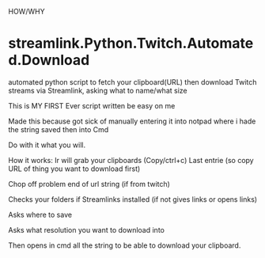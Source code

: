 HOW/WHY

# streamlink.Python.Twitch.Automated.Download
automated python script to fetch your clipboard(URL) then download Twitch streams via Streamlink, asking what to name/what size

This is MY FIRST Ever script written be easy on me

Made this because got sick of manually entering it into notpad where i hade the string saved then into Cmd

Do with it what you will.

How it works:
Ir will grab your clipboards (Copy/ctrl+c) Last entrie (so copy URL of thing you want to download first)

Chop off problem end of url string (if from twitch)

Checks your folders if Streamlinks installed (if not gives links or opens links)

Asks where to save

Asks what resolution you want to download into

Then opens in cmd all the string to be able to download your clipboard.

 
